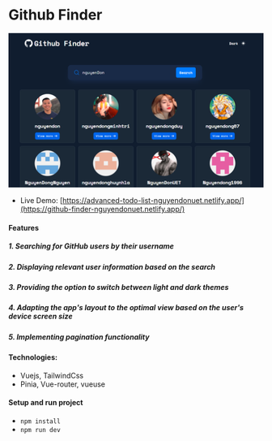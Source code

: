 # Github Finder

![demo](./public/github-finder.png)

- Live Demo: [https://advanced-todo-list-nguyendonuet.netlify.app/](https://github-finder-nguyendonuet.netlify.app/)

#### Features

##### 1. Searching for GitHub users by their username

##### 2. Displaying relevant user information based on the search

##### 3. Providing the option to switch between light and dark themes

##### 4. Adapting the app's layout to the optimal view based on the user's device screen size

##### 5. Implementing pagination functionality

#### Technologies:

- Vuejs, TailwindCss
- Pinia, Vue-router, vueuse

#### Setup and run project

- `npm install`
- `npm run dev`
